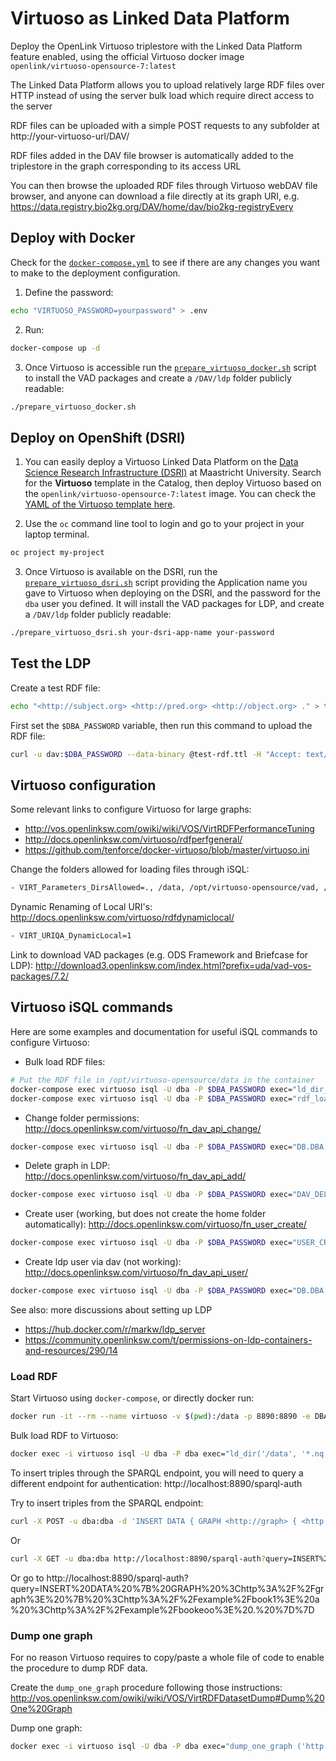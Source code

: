 # Virtuoso as Linked Data Platform

Deploy the OpenLink Virtuoso triplestore with the Linked Data Platform feature enabled, using the official Virtuoso docker image `openlink/virtuoso-opensource-7:latest`

The Linked Data Platform allows you to upload relatively large RDF files over HTTP instead of using the server bulk load which require direct access to the server

RDF files can be uploaded with a simple POST requests to any subfolder at http://your-virtuoso-url/DAV/ 

RDF files added in the DAV file browser is automatically added to the triplestore in the graph corresponding to its access URL

You can then browse the uploaded RDF files through Virtuoso webDAV file browser, and anyone can download a file directly at its graph URI, e.g. https://data.registry.bio2kg.org/DAV/home/dav/bio2kg-registryEvery

## Deploy with Docker

Check for the [`docker-compose.yml`](https://github.com/vemonet/virtuoso-ldp/blob/main/docker-compose.yml) to see if there are any changes you want to make to the deployment configuration.

1. Define the password:

```bash
echo "VIRTUOSO_PASSWORD=yourpassword" > .env
```

2. Run:

```bash
docker-compose up -d
```

3. Once Virtuoso is accessible run the [`prepare_virtuoso_docker.sh`](https://github.com/vemonet/virtuoso-ldp/blob/main/prepare_virtuoso_docker.sh) script to install the VAD packages and create a `/DAV/ldp` folder publicly readable:

```bash
./prepare_virtuoso_docker.sh
```

## Deploy on OpenShift (DSRI)

1. You can easily deploy a Virtuoso Linked Data Platform on the [Data Science Research Infrastructure (DSRI)](https://maastrichtu-ids.github.io/dsri-documentation/) at Maastricht University. Search for the **Virtuoso** template in the Catalog, then deploy Virtuoso based on the `openlink/virtuoso-opensource-7:latest` image. You can check the [YAML of the Virtuoso template here](https://github.com/MaastrichtU-IDS/dsri-documentation/blob/master/applications/templates/template-virtuoso.yml).

2. Use the `oc` command line tool to login and go to your project in your laptop terminal.

```bash
oc project my-project
```

3. Once Virtuoso is available on the DSRI, run the [`prepare_virtuoso_dsri.sh`](https://github.com/vemonet/virtuoso-ldp/blob/main/prepare_virtuoso_dsri.sh) script providing the Application name you gave to Virtuoso when deploying on the DSRI, and the password for the `dba` user you defined. It will install the VAD packages for LDP, and create a `/DAV/ldp` folder publicly readable:

```bash 
./prepare_virtuoso_dsri.sh your-dsri-app-name your-password
```

## Test the LDP

Create a test RDF file:

```bash
echo "<http://subject.org> <http://pred.org> <http://object.org> ." > test-rdf.ttl*
```

First set the `$DBA_PASSWORD` variable, then run this command to upload the RDF file:

```bash
curl -u dav:$DBA_PASSWORD --data-binary @test-rdf.ttl -H "Accept: text/turtle" -H "Content-type: text/turtle" -H "Slug: test-rdf" https://triplestore-bio2kg.apps.dsri2.unimaas.nl/DAV/home/dav*
```

## Virtuoso configuration

Some relevant links to configure Virtuoso for large graphs:

*  http://vos.openlinksw.com/owiki/wiki/VOS/VirtRDFPerformanceTuning
* http://docs.openlinksw.com/virtuoso/rdfperfgeneral/
* https://github.com/tenforce/docker-virtuoso/blob/master/virtuoso.ini

Change the folders allowed for loading files through iSQL:

```bash
- VIRT_Parameters_DirsAllowed=., /data, /opt/virtuoso-opensource/vad, /opt/virtuoso-opensource/data, /usr/local/virtuoso-opensource/share/virtuoso/vad, /usr/local/virtuoso-opensource/var/lib/virtuoso/db
```

Dynamic Renaming of Local URI's: http://docs.openlinksw.com/virtuoso/rdfdynamiclocal/

```bash
- VIRT_URIQA_DynamicLocal=1
```

Link to download VAD packages (e.g. ODS Framework and Briefcase for LDP): http://download3.openlinksw.com/index.html?prefix=uda/vad-vos-packages/7.2/

## Virtuoso iSQL commands

Here are some examples and documentation for useful iSQL commands to configure Virtuoso:

* Bulk load RDF files:

```bash
# Put the RDF file in /opt/virtuoso-opensource/data in the container
docker-compose exec virtuoso isql -U dba -P $DBA_PASSWORD exec="ld_dir_all('/opt/virtuoso-opensource/data', '*.ttl', 'https://w3id.org/um/graph');"
docker-compose exec virtuoso isql -U dba -P $DBA_PASSWORD exec="rdf_loader_run();"
```

* Change folder permissions: http://docs.openlinksw.com/virtuoso/fn_dav_api_change/

```bash
docker-compose exec virtuoso isql -U dba -P $DBA_PASSWORD exec="DB.DBA.DAV_PROP_SET('/DAV/home/dav/', ':virtpermissions', '110100100R','dav', '$DBA_PASSWORD');"
```

* Delete graph in LDP: http://docs.openlinksw.com/virtuoso/fn_dav_api_add/

```bash
docker-compose exec virtuoso isql -U dba -P $DBA_PASSWORD exec="DAV_DELETE ('/DAV/ldp/mydata', 0, 'dav', '$DBA_PASSWORD');"
```

* Create user (working, but does not create the home folder automatically): http://docs.openlinksw.com/virtuoso/fn_user_create/

```bash
docker-compose exec virtuoso isql -U dba -P $DBA_PASSWORD exec="USER_CREATE ('ldp', '${DBA_PASSWORD}', vector ('SQL_ENABLE', '1', 'DAV_ENABLE', '1','HOME', '/DAV/home/ldp') );"
```

* Create ldp user via dav (not working): http://docs.openlinksw.com/virtuoso/fn_dav_api_user/

```bash
docker-compose exec virtuoso isql -U dba -P $DBA_PASSWORD exec="DB.DBA.DAV_ADD_USER ('ldp', '${DBA_PASSWORD}', 'ldp', '110100000', 0, NULL, 'LDP user', 'vincent.emonet@maastrichtuniversity.nl', 'dba', '${DBA_PASSWORD}');"
```

See also: more discussions about setting up LDP

* https://hub.docker.com/r/markw/ldp_server
* https://community.openlinksw.com/t/permissions-on-ldp-containers-and-resources/290/14

### Load RDF

Start Virtuoso using `docker-compose`, or directly docker run:

```bash
docker run -it --rm --name virtuoso -v $(pwd):/data -p 8890:8890 -e DBA_PASSWORD=dba -e VIRT_Parameters_DirsAllowed=".,/usr/local/virtuoso-opensource/share/virtuoso/vad,/data" openlink/virtuoso-opensource-7:latest
```

Bulk load RDF to Virtuoso:

```bash
docker exec -i virtuoso isql -U dba -P dba exec="ld_dir('/data', '*.nq', 'http://test/'); rdf_loader_run();"
```

To insert triples through the SPARQL endpoint, you will need to query a different endpoint for authentication: http://localhost:8890/sparql-auth

Try to insert triples from the SPARQL endpoint:

```bash
curl -X POST -u dba:dba -d 'INSERT DATA { GRAPH <http://graph> { <http://example/book1> a <http://example/bookaaa> . }}' http://localhost:8890/sparql-auth
```

Or

```bash
curl -X GET -u dba:dba http://localhost:8890/sparql-auth?query=INSERT%20DATA%20%7B%20GRAPH%20%3Chttp%3A%2F%2Fgraph%3E%20%7B%20%3Chttp%3A%2F%2Fexample%2Fbook1%3E%20a%20%3Chttp%3A%2F%2Fexample%2Fbookeorrro%3E%20.%20%7D%7D
```

Or go to http://localhost:8890/sparql-auth?query=INSERT%20DATA%20%7B%20GRAPH%20%3Chttp%3A%2F%2Fgraph%3E%20%7B%20%3Chttp%3A%2F%2Fexample%2Fbook1%3E%20a%20%3Chttp%3A%2F%2Fexample%2Fbookeoo%3E%20.%20%7D%7D

### Dump one graph

For no reason Virtuoso requires to copy/paste a whole file of code to enable the procedure to dump RDF data.

Create the `dump_one_graph` procedure following those instructions: http://vos.openlinksw.com/owiki/wiki/VOS/VirtRDFDatasetDump#Dump%20One%20Graph

Dump one graph:

```bash
docker exec -i virtuoso isql -U dba -P dba exec="dump_one_graph ('http://bio2rdf.org/drugbank_resource:bio2rdf.dataset.drugbank.R3', '/data/dump_drugbank', 999999999999999);"
```

